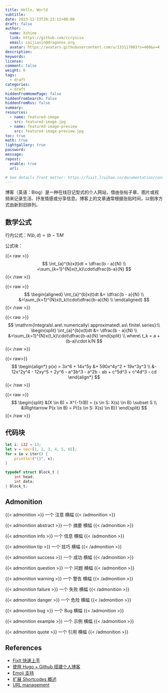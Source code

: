 ```yaml
---
title: Hello, World
subtitle:
date: 2023-12-23T20:23:12+08:00
draft: false
author:
  name: Xshine
  link: https://github.com/ccrysisa
  email: caijiaxin@dragonos.org
  avatar: https://avatars.githubusercontent.com/u/133117003?s=400&v=4
description:
keywords:
license:
comment: false
weight: 0
tags:
  - draft
categories:
  - draft
hiddenFromHomePage: false
hiddenFromSearch: false
hiddenFromRss: false
summary:
resources:
  - name: featured-image
    src: featured-image.jpg
  - name: featured-image-preview
    src: featured-image-preview.jpg
toc: true
math: true
lightgallery: true
password:
message:
repost:
  enable: true
  url:

# See details front matter: https://fixit.lruihao.cn/documentation/content-management/introduction/#front-matter
---
```


博客（英语：Blog）是一种在线日记型式的个人网站，借由张帖子章、图片或视频来记录生活、抒发情感或分享信息。博客上的文章通常根据张贴时间，以倒序方式由新到旧排列。

## 数学公式

行内公式：$N(b,d)=(b-1)M$

公式块：

{{< raw >}}
$$
\int_{a}^{b}x(t)dt =
\dfrac{b - a}{N} \\
=\sum_{k=1}^{N}x(t_k)\cdot\dfrac{b-a}{N}
$$
{{< /raw >}}

{{< raw >}}
$$
\begin{aligned}
\int_{a}^{b}x(t)dt &=
\dfrac{b - a}{N} \\
&=\sum_{k=1}^{N}x(t_k)\cdot\dfrac{b-a}{N} \\
\end{aligned}
$$
{{< /raw >}}

{{< raw >}}
$$
\mathrm{Integrals\ are\ numerically\ approximated\ as\ finite\ series}:\\ 
\begin{split}
\int_{a}^{b}x(t)dt &=
\dfrac{b - a}{N} \\
&=\sum_{k=1}^{N}x(t_k)\cdot\dfrac{b-a}{N}
\end{split} \\ 
where\ t_k = a + (b-a)\cdot k/N
$$
{{< /raw >}}

{{< raw>}}
$$
\begin{align*}
p(x) = 3x^6 + 14x^5y &+ 590x^4y^2 + 19x^3y^3 \\
&- 12x^2y^4 - 12xy^5 + 2y^6 - a^3b^3 - a^2b - ab + c^5d^3 + c^4d^3 - cd
\end{align*}
$$
{{< /raw >}}

{{< raw >}}
$$
\begin{split}
&(X \in B) = X^{-1}(B) = {s \in S: X(s) \in B} \subset S \\
&\Rightarrow P(x \in B) = P({s \in S: X(s) \in B})
\end{split}
$$
{{< /raw >}}

## 代码块

```rs
let i: i32 = 13;
let v = vec![1, 2, 3, 4, 5, 65];
for x in v.iter() {
    println!("{}", x);
}
```

```c
typedef struct Block_t {
    int head;
    int data;
} Block_t;
```

## Admonition

{{< admonition >}} 一个 注意 横幅 {{< /admonition >}}

{{< admonition abstract >}} 一个 摘要 横幅 {{< /admonition >}}

{{< admonition info >}} 一个 信息 横幅 {{< /admonition >}}

{{< admonition tip >}} 一个 技巧 横幅 {{< /admonition >}}

{{< admonition success >}} 一个 成功 横幅 {{< /admonition >}}

{{< admonition question >}} 一个 问题 横幅 {{< /admonition >}}

{{< admonition warning >}} 一个 警告 横幅 {{< /admonition >}}

{{< admonition failure >}} 一个 失败 横幅 {{< /admonition >}}

{{< admonition danger >}} 一个 危险 横幅 {{< /admonition >}}

{{< admonition bug >}} 一个 Bug 横幅 {{< /admonition >}}

{{< admonition example >}} 一个 示例 横幅 {{< /admonition >}}

{{< admonition quote >}} 一个 引用 横幅 {{< /admonition >}}

## References

- [FixIt 快速上手](https://fixit.lruihao.cn/zh-cn/documentation/getting-started/)
- [使用 Hugo + Github 搭建个人博客](https://zhuanlan.zhihu.com/p/105021100)
- [Emoji 支持](https://fixit.lruihao.cn/zh-cn/guides/emoji-support/)
- [扩展 Shortcodes 概述](https://fixit.lruihao.cn/zh-cn/documentation/content-management/shortcodes/extended/introduction/#admonition)
- [URL management](https://gohugo.io/content-management/urls/#permalinks)
